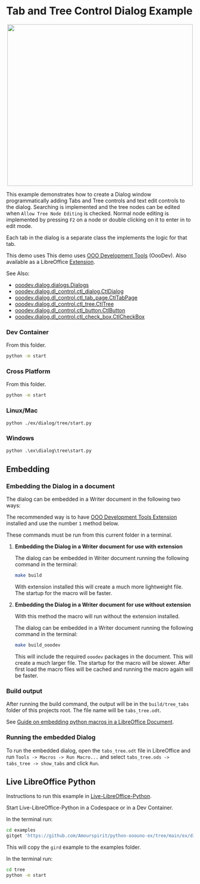 # Tab and Tree Control Dialog Example

<p align="center">
<img src="https://user-images.githubusercontent.com/4193389/284018833-91fdd4ac-a2c2-4105-a32b-922480240a12.png" width="498" height="433">
</p>

This example demonstrates how to create a Dialog window programmatically adding Tabs and Tree controls and text edit controls to the dialog.
Searching is implemented and the tree nodes can be edited when `Allow Tree Node Editing` is checked.
Normal node editing is implemented by pressing `F2` on a node or double clicking on it to enter in to edit mode.

Each tab in the dialog is a separate class the implements the logic for that tab.

This demo uses This demo uses [OOO Development Tools] (OooDev).
Also available as a LibreOffice [Extension](https://extensions.libreoffice.org/en/extensions/show/41700).

See Also:

- [ooodev.dialog.dialogs.Dialogs](https://python-ooo-dev-tools.readthedocs.io/en/latest/src/dialog/dialogs.html)
- [ooodev.dialog.dl_control.ctl_dialog.CtlDialog](https://python-ooo-dev-tools.readthedocs.io/en/latest/src/dialog/dl_control/ctl_dialog.html)
- [ooodev.dialog.dl_control.ctl_tab_page.CtlTabPage](https://python-ooo-dev-tools.readthedocs.io/en/latest/src/dialog/dl_control/ctl_tab_page.html)
- [ooodev.dialog.dl_control.ctl_tree.CtlTree](https://python-ooo-dev-tools.readthedocs.io/en/latest/src/dialog/dl_control/ctl_tree.html)
- [ooodev.dialog.dl_control.ctl_button.CtlButton](https://python-ooo-dev-tools.readthedocs.io/en/latest/src/dialog/dl_control/ctl_button.html)
- [ooodev.dialog.dl_control.ctl_check_box.CtlCheckBox](https://python-ooo-dev-tools.readthedocs.io/en/latest/src/dialog/dl_control/ctl_check_box.html)

### Dev Container

From this folder.

```sh
python -m start
```

### Cross Platform

From this folder.

```sh
python -m start
```

### Linux/Mac

```sh
python ./ex/dialog/tree/start.py
```

### Windows

```ps
python .\ex\dialog\tree\start.py
```

## Embedding

### Embedding the Dialog in a document

The dialog can be embedded in a Writer document in the following two ways:

The recommended way is to have [OOO Development Tools Extension] installed and use the number `1` method below.

These commands must be run from this current folder in a terminal.

1. **Embedding the Dialog in a Writer document for use with extension**

   The dialog can be embedded in Writer document running the following command in the terminal:

   ```sh
   make build
   ```

   With extension installed this will create a much more lightweight file. The startup for the macro will be faster.

2. **Embedding the Dialog in a Writer document for use without extension**

    With this method the macro will run without the extension installed.

   The dialog can be embedded in a Writer document running the following command in the terminal:

   ```sh
   make build_ooodev
   ```

    This will include the required `ooodev` packages in the document. This will create a much larger file. The startup for the macro will be slower. After first load the macro files will be cached and running the macro again will be faster.

### Build output

After running the build command, the output will be in the `build/tree_tabs` folder of this projects root.
The file name will be `tabs_tree.odt`.

See [Guide on embedding python macros in a LibreOffice Document](https://python-ooo-dev-tools.readthedocs.io/en/latest/guide/embed_python.html).

### Running the embedded Dialog

To run the embedded dialog, open the `tabs_tree.odt` file in LibreOffice and run
`Tools -> Macros -> Run Macro...` and select `tabs_tree.ods -> tabs_tree -> show_tabs` and click `Run`.

## Live LibreOffice Python

Instructions to run this example in [Live-LibreOffice-Python](https://github.com/Amourspirit/live-libreoffice-python).

Start Live-LibreOffice-Python in a Codespace or in a Dev Container.

In the terminal run:

```bash
cd examples
gitget 'https://github.com/Amourspirit/python-ooouno-ex/tree/main/ex/dialog/tree'
```

This will copy the `gird` example to the examples folder.

In the terminal run:

```bash
cd tree
python -m start
```

[OOO Development Tools]: https://python-ooo-dev-tools.readthedocs.io/en/latest/
[OOO Development Tools Extension]: https://extensions.libreoffice.org/en/extensions/show/41700
